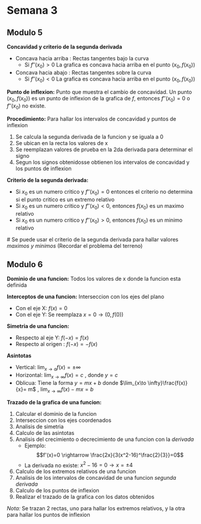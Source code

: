 # Semana 3

## Modulo 5

**Concavidad y criterio de la segunda derivada**

- Concava hacia arriba : Rectas tangentes bajo la curva
	- Si $f''(x_0) > 0$ La grafica es concava hacia arriba en el punto $(x_0,f(x_0))$
- Concava hacia abajo : Rectas tangentes sobre la curva
	- Si $f''(x_0) < 0$ La grafica es concava hacia arriba en el punto $(x_0,f(x_0))$

**Punto de inflexion:** Punto que muestra el cambio de concavidad. Un punto $(x_0,f(x_0))$ es un punto de inflexion de la grafica de $f$, entonces $f''(x_0) = 0$  o $f''(x_0)$ no existe.

**Procedimiento:** Para hallar los intervalos de concavidad y puntos de inflexion
1. Se calcula la segunda derivada de la funcion y se iguala a 0
2. Se ubican en la recta los valores de x
3. Se reemplazan valores de prueba en la 2da derivada para determinar el signo
4. Segun los signos obtenidosse obtienen los intervalos de concavidad y los puntos de inflexion

**Criterio de la segunda derivada:**
- Si $x_0$ es un numero critico y $f''(x_0)=0$ entonces el criterio no determina si el punto critico es un extremo relativo
- Si $x_0$ es un numero critico y $f''(x_0)<0$, entonces $f(x_0)$ es un maximo relativo
- Si $x_0$ es un numero critico y $f''(x_0)>0$, entonces $f(x_0)$ es un minimo relativo

\# Se puede usar el criterio de la segunda derivada para hallar valores *maximos y minimos* (Recordar el problema del terreno)
## Modulo 6

**Dominio de una funcion:** Todos los valores de x donde la funcion esta definida

**Interceptos de una funcion:** Interseccion con los ejes del plano
- Con el eje X: $f(x)=0$ 
- Con el eje Y: Se reemplaza $x=0 \rightarrow (0,f(0))$   

**Simetria de una funcion:** 
- Respecto al eje Y: $f(-x) = f(x)$ 
- Respecto al origen : $f(-x)=-f(x)$ 

**Asintotas**
- Vertical: $\lim_{x\to a}f(x)= \pm\infty$   
- Horizontal: $\lim_{x\to \infty}f(x)= c$ , donde $y=c$    
- Oblicua: Tiene la forma $y=mx+b$ donde  $\lim_{x\to \infty}\frac{f(x)}{x}= m$  , $\lim_{x\to \infty}f(x) -mx = b$  

**Trazado de la grafica de una funcion:**
1. Calcular el dominio de la funcion
2. Interseccion con los ejes coordenados
3. Analisis de simetria
4. Calculo de las asintotas
5. Analisis del crecimiento o decrecimiento de una funcion con la *derivada*
	- Ejemplo: $$f'(x)=0 \rightarrow \frac{2x}{3(x^2-16)^\frac{2}{3}}=0$$
	- La derivada no existe: $x^2-16=0 \rightarrow x=\pm 4$ 
1. Calculo de los extremos relativos de una funcion
2. Analisis de los intervalos de concavidad de una funcion *segunda derivada*
3. Calculo de los puntos de inflexion
4. Realizar el trazado de la grafica con los datos obtenidos 

*Nota:* Se trazan 2 rectas, uno para hallar los extremos relativos, y la otra para hallar los puntos de inflexion